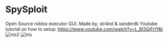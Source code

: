 # SpySploit
Open Source roblox executor GUI. Made by, str4nd & xanderdk
Youtube tutorial on how to setup: https://www.youtube.com/watch?v=L_8I3QjFrlY&t
![nis2](https://github.com/sharxez/SpySploit/assets/77684405/c9aee81f-1130-42c9-8288-b8b2a201cae0)
![nis](https://github.com/sharxez/SpySploit/assets/77684405/d45872b1-e291-4464-b1fe-7bea589a23ca)
